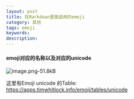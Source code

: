 ```yaml
---
layout: post
title: 在Markdown里面适用的emoji
category: 其他
tags: emoji
keywords: 
description:
---
```


####  emoji对应的名称以及对应的unicode

![image.png-51.8kB][1]


  [1]: http://static.zybuluo.com/qxjbeyond/ilwvxbo51kxjlv5hzii29yu8/image.png



这里有Emoji unicode 的Table:  https://apps.timwhitlock.info/emoji/tables/unicode

